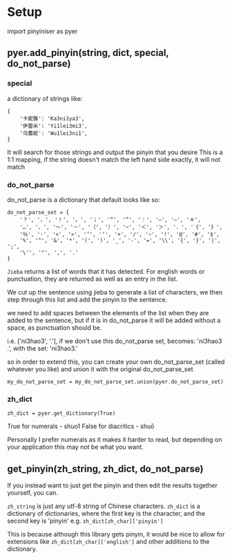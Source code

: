 # Setup

import pinyiniser as pyer

## pyer.add_pinyin(string, dict, special, do_not_parse)

### special
a dictionary of strings like:

    {
        '卡妮雅': 'Ka3ni1ya3',
        '伊雷米': 'Yi1lei3mi3',
        '乌蕾妮': 'Wu1lei3ni1',
    }

It will search for those strings and output the pinyin that you desire
This is a 1:1 mapping, if the string doesn't match the left hand side exactly, it will not match

### do_not_parse
do_not_parse is a dictionary that default looks like so:


    do_not_parse_set = {
        '？', '，', '！', '。', '；', '“', '”', '：', '–', '—', '＊',
        '…', '、', '～', '－', '（', '）', '─', '＜', '＞', '．', '《', '》',
        '％', '·', '<', '>', '’', '‘', '+', '/', '~', '!', '@', '#', '$',
        '%', '^', '&', '*', '(', ')', '_', '-', '=', '\\', '{', '}', '|', ';',
        '\'', '"', ',', '.'
    }

`Jieba` returns a list of words that it has detected. For english words or punctuation, they are returned as well
as an entry in the list.

We cut up the sentence using jieba to generate a list of characters, we then step through this list
and add the pinyin to the sentence.

we need to add spaces between the elements of the list when they are added to the sentence,
but if it is in do_not_parse it will be added without a space, as punctuation should be.

i.e. ['ni3hao3', '.'], if we don't use this do_not_parse set, becomes:
'ni3hao3 .', with the set: 'ni3hao3.'

so in order to extend this, you can create your own do_not_parse_set (called whatever you like) and union it
with the original do_not_parse_set

`my_do_not_parse_set = my_do_not_parse_set.union(pyer.do_not_parse_set)`

### zh_dict

`zh_dict = pyer.get_dictionary(True)`

True for numerals - shuo1
False for diacritics - shuō

Personally I prefer numerals as it makes it harder to read, but depending on your application this may not be
what you want.

## get_pinyin(zh_string, zh_dict, do_not_parse)

If you instead want to just get the pinyin and then edit the results together yourself,
you can.

`zh_string` is just any utf-8 string of Chinese characters.
`zh_dict` is a dictionary of dictionaries, where the first key is the
character, and the second key is 'pinyin' e.g. `zh_dict[zh_char]['pinyin']`

This is because although this library gets pinyin, it would be nice
to allow for extensions like `zh_dict[zh_char]['english']` and other
additions to the dictionary.
